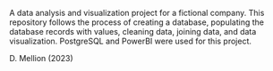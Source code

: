 A data analysis and visualization project for a fictional company. This repository follows the process of creating a database, populating the database records with values, cleaning data, joining data, and data visualization. PostgreSQL and PowerBI were used for this project.

D. Mellion (2023)
